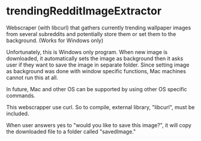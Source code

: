 # trendingRedditImageExtractor
Webscraper (with libcurl) that gathers currently trending wallpaper images from several subreddits and potentially store them or set them to the background. (Works for Windows only)

Unfortunately, this is Windows only program. When new image is downloaded, it automatically sets the image as background then it asks user if they want to save the image in separate folder. Since setting image as background was done with window specific functions, Mac machines cannot run this at all.

In future, Mac and other OS can be supported by using other OS specific commands.

This webscrapper use curl. So to compile, external library, "libcurl", must be included.

When user answers yes to "would you like to save this image?", it will copy the downloaded file to  a folder called "savedImage."


